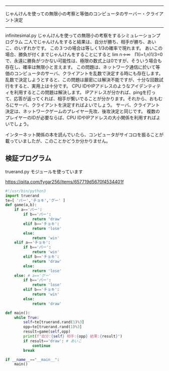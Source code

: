 


**************************************************


じゃんけんを使っての無限小の考察と等価のコンピュータのサーバー・クライアント決定


**************************************************


infinitesimal.py
じゃんけんを使っての無限小の考察をするシミュレーションプログラム
二人でじゃんけんをすると結果は、自分が勝ち、相手が勝ち、あいこ、のいずれかです。
この３つの場合は等しく1/3の確率で現れます。
あいこの場合、勝負が付くまでじゃんけんをすることにすると
lim n→∞　Π(i=1,n)1/3=0
で、永遠に勝負がつかない可能性は、極限の数式上は0ですが、そういう場合も存在し、確率は無限小と言えます。
この問題は、ネットワーク通信に於いて等価のコンピュータのサーバ、クライアントを乱数で決定する時にも存在します。乱数で決定しようとすると、この問題は厳密には解決不能ですが、十分な回数試行をすると、実用上は十分です。
CPU IDやIPアドレスのようなアイデンティティを利用するとこの問題は解決します。
IPアドレスが分かれば、pingを打って、応答が返ってくれば、相手が繋いでることが分かります。それから、おもむろにサーバ、クライアントを決定すればよいでしょう。
サーバ、クライアント決定は、ネットワークゲームのプレイヤー先攻、後攻決定と同じです。
複数のプレイヤーのIDが必要ならば、CPU IDやIPアドレスの大小関係を利用すればよいでしょう。

インターネット関係の本を読んでいたら、コンピュータがサイコロを振ることが載っていましたが、このことかどうか分かりません。

## 検証プログラム

truerand.py モジュールを使っています

https://qiita.com/fygar256/items/657719d5670f4534401f

```infinitesimal.py
#!/usr/bin/python3
import truerand
te=[ 'パー','チョキ','グー' ]
def game(a,b):
    if a=='パー':
        if b=='パー':
            return 'draw'
        elif b=='チョキ':
            return 'lose'
        else:
            return 'win'
    elif a=='チョキ':
        if b=='パー':
            return 'win'
        elif b=='チョキ':
            return 'draw'
        else:
            return 'lose'
    else: # a=='グー'
        if b=='パー':
            return 'lose'
        elif b=='チョキ':
            return 'win'
        else:
            return 'draw'

def main():
    while True:
        self=te[truerand.rand(1)%3]
        opp=te[truerand.rand(1)%3]
        result=game(self,opp)
        print(f"自分:{self} 相手:{opp} 結果:{result}")
        if result=='draw': # あいこ
            continue
        break

if __name__=="__main__":
    main()
```
